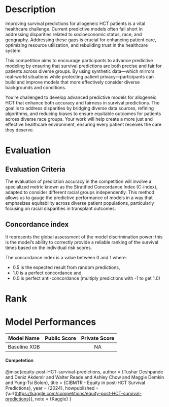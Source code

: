 # Description
Improving survival predictions for allogeneic HCT patients is a vital healthcare challenge. Current predictive models often fall short in addressing disparities related to socioeconomic status, race, and geography. Addressing these gaps is crucial for enhancing patient care, optimizing resource utilization, and rebuilding trust in the healthcare system.

This competition aims to encourage participants to advance predictive modeling by ensuring that survival predictions are both precise and fair for patients across diverse groups. By using synthetic data—which mirrors real-world situations while protecting patient privacy—participants can build and improve models that more effectively consider diverse backgrounds and conditions.

You’re challenged to develop advanced predictive models for allogeneic HCT that enhance both accuracy and fairness in survival predictions. The goal is to address disparities by bridging diverse data sources, refining algorithms, and reducing biases to ensure equitable outcomes for patients across diverse race groups. Your work will help create a more just and effective healthcare environment, ensuring every patient receives the care they deserve.        

# Evaluation
## Evaluation Criteria
The evaluation of prediction accuracy in the competition will involve a specialized metric known as the Stratified Concordance Index (C-index), adapted to consider different racial groups independently. This method allows us to gauge the predictive performance of models in a way that emphasizes equitability across diverse patient populations, particularly focusing on racial disparities in transplant outcomes.

## Concordance index
It represents the global assessment of the model discrimination power: this is the model’s ability to correctly provide a reliable ranking of the survival times based on the individual risk scores.

The concordance index is a value between 0 and 1 where:

* 0.5 is the expected result from random predictions,
* 1.0 is a perfect concordance and,
* 0.0 is perfect anti-concordance (multiply predictions with -1 to get 1.0)


# Rank


# Model Performances
| **Model Name**                         | **Public Score**      | **Private Score** |
|:--------------------------------------:|:---------------------:|:-----------------:|
| Baseline XGB                           |                |NA          |


#### Competetion
@misc{equity-post-HCT-survival-predictions,
    author = {Tushar Deshpande and Deniz Akdemir and Walter Reade and Ashley Chow and Maggie Demkin and Yung-Tsi Bolon},
    title = {CIBMTR - Equity in post-HCT Survival Predictions},
    year = {2024},
    howpublished = {\url{https://kaggle.com/competitions/equity-post-HCT-survival-predictions}},
    note = {Kaggle}
}